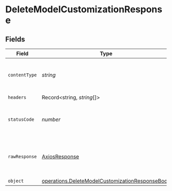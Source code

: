 # DeleteModelCustomizationResponse


## Fields

| Field                                                                                                                     | Type                                                                                                                      | Required                                                                                                                  | Description                                                                                                               |
| ------------------------------------------------------------------------------------------------------------------------- | ------------------------------------------------------------------------------------------------------------------------- | ------------------------------------------------------------------------------------------------------------------------- | ------------------------------------------------------------------------------------------------------------------------- |
| `contentType`                                                                                                             | *string*                                                                                                                  | :heavy_check_mark:                                                                                                        | HTTP response content type for this operation                                                                             |
| `headers`                                                                                                                 | Record<string, *string*[]>                                                                                                | :heavy_check_mark:                                                                                                        | N/A                                                                                                                       |
| `statusCode`                                                                                                              | *number*                                                                                                                  | :heavy_check_mark:                                                                                                        | HTTP response status code for this operation                                                                              |
| `rawResponse`                                                                                                             | [AxiosResponse](https://axios-http.com/docs/res_schema)                                                                   | :heavy_check_mark:                                                                                                        | Raw HTTP response; suitable for custom response parsing                                                                   |
| `object`                                                                                                                  | [operations.DeleteModelCustomizationResponseBody](../../../sdk/models/operations/deletemodelcustomizationresponsebody.md) | :heavy_minus_sign:                                                                                                        | N/A                                                                                                                       |